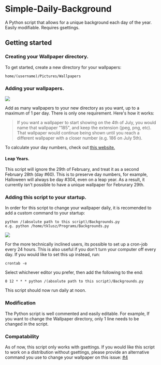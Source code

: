 # Simple-Daily-Background
A Python script that allows for a unique background each day of the year. 
Easily modifiable. Requires gsettings.

## Getting started
### Creating your Wallpaper directory.
To get started, create a new directory for your wallpapers:

```
home/(username)/Pictures/Wallpapers
```

### Adding your wallpapers.

![](/images/Example.png)

Add as many wallpapers to your new directory as you want, up to a maximum of 1 per day. There is only one requirement.
Here's how it works:

> If you want a wallpaper to start showing on the 4th of July, you would name that wallpaper "185", and keep the extension (jpeg, png, etc). That wallpaper would continue being shown until you reach a different wallpaper with a closer number (e.g. 186 on July 5th).

To calculate your day numbers, check out [this website.](https://www.epochconverter.com/days/2018)

#### Leap Years.
This script will ignore the 29th of February, and treat it as a second February 28th (day #60). This is to preserve day numbers, for example, Halloween will always be day #304, even on a leap year. As a result, it currently isn't possible to have a unique wallpaper for Februrary 29th.

### Adding this script to your startup.
In order for this script to change your wallpaper daily, it is recomended to add a custom command to your startup:

```
python /(absolute path to this script)/Backgrounds.py
e.g. python /home/tklusz/Programs/Backgrounds.py
```

![](/images/Example-Startup.png)

For the more technically inclined users, its possible to set up a cron-job every 24 hours. This is also useful if you don't turn your computer off every day. If you would like to set this up instead, run:

```
crontab -e
```

Select whichever editor you prefer, then add the following to the end:

```
0 12 * * * python /(absolute path to this script)/Backgrounds.py
```

This script should now run daily at noon.

### Modification
The Python script is well commented and easily editable. For example, If you want to change the Wallpaper directory, only 1 line needs to be changed in the script.

### Compatability
As of now, this script only works with gsettings. If you would like this script to work on a distribution without gsettings, please provide an alternative command you use to change your wallpaper on this issue: [#4](https://github.com/tklusz/Simple-Daily-Wallpaper/issues/4)
